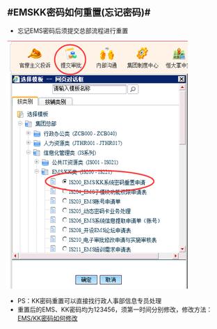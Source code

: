 #EMSKK密码如何重置(忘记密码)#
---

* 忘记EMS密码后须提交总部流程进行重置

![提交EMS/KK密码重置申请流程](images/ems-kk-password-1.png)

* PS：KK密码重置可以直接找行政人事部信息专员处理
* 重置后的EMS、KK密码均为123456，须第一时间分别修改，修改方法：[EMS/KK密码如何修改](EMSKK密码如何修改.html)